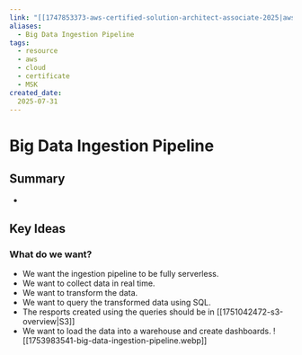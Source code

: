 ```yaml
---
link: "[[1747853373-aws-certified-solution-architect-associate-2025|aws Certified Solution Architect Associate 2025]]"
aliases: 
  - Big Data Ingestion Pipeline
tags:
  - resource
  - aws
  - cloud
  - certificate
  - MSK
created_date:
  2025-07-31
---
```

# Big Data Ingestion Pipeline
## Summary
- 

## Key Ideas
### What do we want?
- We want the ingestion pipeline to be fully serverless.
- We want to collect data in real time.
- We want to transform the data.
- We want to query the transformed data using SQL.
- The resports created using the queries should be in [[1751042472-s3-overview|S3]]
- We want to load the data into a warehouse and create dashboards.
![[1753983541-big-data-ingestion-pipeline.webp]]



